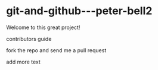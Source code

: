 # git-and-github---peter-bell2

Welcome to this great project!

contributors guide

fork the repo and send me a pull request

add more text
